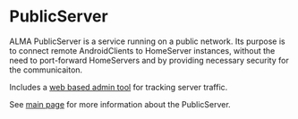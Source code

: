 # PublicServer

ALMA PublicServer is a service running on a public network. Its purpose is to connect remote AndroidClients to HomeServer instances, without the need to port-forward HomeServers and by providing necessary security for the communicaiton. 

Includes a [web based admin tool](https://github.com/AntonGrn/home-auto-ALMA/blob/master/public-server/web-admin.md#alma-web-admin-tool) for tracking server traffic.

See [main page](https://github.com/AntonGrn/home-auto-ALMA-v2.0#publicserver-remotely-accessible) for more information about the PublicServer.
